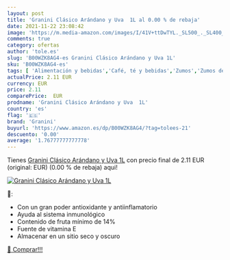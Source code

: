 ```yaml
---
layout: post
title: 'Granini Clásico Arándano y Uva  1L al 0.00 % de rebaja'
date: 2021-11-22 23:08:42
image: 'https://m.media-amazon.com/images/I/41V+ttDwTYL._SL500_._SL400_.jpg'
comments: true
category: ofertas
author: 'tole.es'
slug: 'B00WZK8AG4-es Granini Clásico Arándano y Uva 1L'
sku: 'B00WZK8AG4-es'
tags: [ 'Alimentación y bebidas','Café, té y bebidas','Zumos','Zumos de frutas','granini', ]
actualPrice: 2.11 EUR
currency: EUR
price: 2.11
comparePrice:  EUR
prodname: 'Granini Clásico Arándano y Uva  1L'
country: 'es'
flag: '🇪🇸'
brand: 'Granini'
buyurl: 'https://www.amazon.es/dp/B00WZK8AG4/?tag=tolees-21'
descuento: '0.00'
average: '1.76777777777778'
---
```


Tienes [Granini Clásico Arándano y Uva  1L](https://www.amazon.es/dp/B00WZK8AG4/?tag=tolees-21) con precio final de  2.11 EUR (original:  EUR) (0.00 %  de rebaja) aqui!

[![Granini Clásico Arándano y Uva  1L](https://m.media-amazon.com/images/I/41V+ttDwTYL._SL500_._SL400_.jpg)](https://www.amazon.es/dp/B00WZK8AG4/?tag=tolees-21)

🔎:

- Con un gran poder antioxidante y antiinflamatorio
- Ayuda al sistema inmunológico
- Contenido de fruta mínimo de 14%
- Fuente de vitamina E
- Almacenar en un sitio seco y oscuro

[🛒 Comprar!!!](https://www.amazon.es/dp/B00WZK8AG4/?tag=tolees-21)
